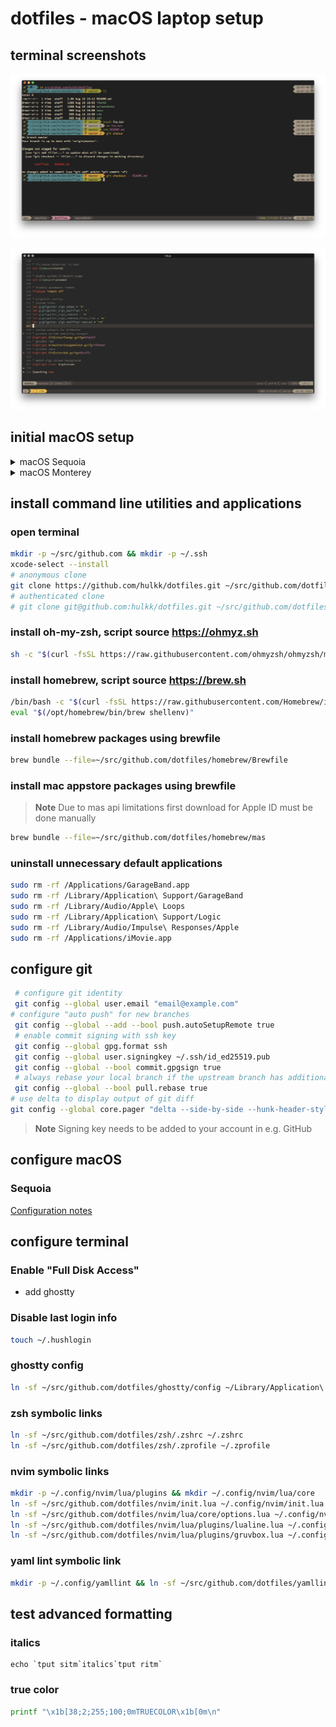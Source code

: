 # dotfiles - macOS laptop setup

## terminal screenshots

![terminal screenshot](/screenshots/terminal.png?raw=true)

![vim screenshot](/screenshots/vim.png?raw=true)

## initial macOS setup
<details>
  <summary>macOS Sequoia</summary>

  * language, country, regional settings, accessibility, network, update later, skip migration assistant, sign in with apple id
  * computer account (uncheck "*Allow my Apple Account to reset this password*")
  * skip icloud keychain activation
  * make this your new mac (customize)
    * enable location services
    * uncheck analytics
    * skip screen time setup
    * skip Apple Intelligence
    * uncheck enable ask siri
    * uncheck "Allow my Apple Account to unlock my disk"
        * write down the FileVault Recovery Key
    * touch id
    * skip apple pay setup
    * dark mode
  * software update
    * reboot
  * uncheck "*Store files from Documents and Desktop in iCloud Drive*"
</details>
<details>
  <summary>macOS Monterey</summary>

  * language, country, regional settings, accessibility, network, skip migration assistant, apple id
  * computer account (uncheck "*Allow my Apple ID to reset this password*")
  * skip icloud keychain activation
  * find my
  * make this your new mac (customize)
    * enable location services
    * uncheck analytics
    * skip screen time setup
    * uncheck enable ask siri
    * uncheck filevault encryption (will be enabled later)
    * touch id
    * skip apple pay setup
    * dark mode
  * software update
    * reboot
  * uncheck "*Store files from Documents and Desktop in iCloud Drive*"
</details>

## install command line utilities and applications
### open terminal
```bash
mkdir -p ~/src/github.com && mkdir -p ~/.ssh
xcode-select --install
# anonymous clone
git clone https://github.com/hulkk/dotfiles.git ~/src/github.com/dotfiles
# authenticated clone
# git clone git@github.com:hulkk/dotfiles.git ~/src/github.com/dotfiles
```

### install oh-my-zsh, script source https://ohmyz.sh
```bash
sh -c "$(curl -fsSL https://raw.githubusercontent.com/ohmyzsh/ohmyzsh/master/tools/install.sh)"
```

### install homebrew, script source https://brew.sh
```bash
/bin/bash -c "$(curl -fsSL https://raw.githubusercontent.com/Homebrew/install/HEAD/install.sh)"
eval "$(/opt/homebrew/bin/brew shellenv)"
```

### install homebrew packages using brewfile
```bash
brew bundle --file=~/src/github.com/dotfiles/homebrew/Brewfile
```

### install mac appstore packages using brewfile

> **Note**
> Due to mas api limitations first download for Apple ID must be done manually

```bash
brew bundle --file=~/src/github.com/dotfiles/homebrew/mas
```

### uninstall unnecessary default applications
```bash
sudo rm -rf /Applications/GarageBand.app
sudo rm -rf /Library/Application\ Support/GarageBand
sudo rm -rf /Library/Audio/Apple\ Loops
sudo rm -rf /Library/Application\ Support/Logic
sudo rm -rf /Library/Audio/Impulse\ Responses/Apple
sudo rm -rf /Applications/iMovie.app
```

## configure git
```bash
 # configure git identity
 git config --global user.email "email@example.com"
# configure "auto push" for new branches
 git config --global --add --bool push.autoSetupRemote true
 # enable commit signing with ssh key
 git config --global gpg.format ssh
 git config --global user.signingkey ~/.ssh/id_ed25519.pub
 git config --global --bool commit.gpgsign true
 # always rebase your local branch if the upstream branch has additional commits
 git config --global --bool pull.rebase true
# use delta to display output of git diff
git config --global core.pager "delta --side-by-side --hunk-header-style=omit"
```
 > **Note**
 > Signing key needs to be added to your account in e.g. GitHub

## configure macOS

### Sequoia
[Configuration notes](macos/sequoia.md)

## configure terminal

### Enable "Full Disk Access"
- add ghostty

### Disable last login info
```bash
touch ~/.hushlogin
```

### ghostty config
```bash
ln -sf ~/src/github.com/dotfiles/ghostty/config ~/Library/Application\ Support/com.mitchellh.ghostty/config
```

### zsh symbolic links
```bash
ln -sf ~/src/github.com/dotfiles/zsh/.zshrc ~/.zshrc
ln -sf ~/src/github.com/dotfiles/zsh/.zprofile ~/.zprofile
```

### nvim symbolic links
```bash
mkdir -p ~/.config/nvim/lua/plugins && mkdir ~/.config/nvim/lua/core
ln -sf ~/src/github.com/dotfiles/nvim/init.lua ~/.config/nvim/init.lua
ln -sf ~/src/github.com/dotfiles/nvim/lua/core/options.lua ~/.config/nvim/lua/core/options.lua
ln -sf ~/src/github.com/dotfiles/nvim/lua/plugins/lualine.lua ~/.config/nvim/lua/plugins/lualine.lua
ln -sf ~/src/github.com/dotfiles/nvim/lua/plugins/gruvbox.lua ~/.config/nvim/lua/plugins/gruvbox.lua
```

### yaml lint symbolic link
```bash
mkdir -p ~/.config/yamllint && ln -sf ~/src/github.com/dotfiles/yamllint/config ~/.config/yamllint/config
```

## test advanced formatting
### italics
```
echo `tput sitm`italics`tput ritm`
```
### true color
```bash
printf "\x1b[38;2;255;100;0mTRUECOLOR\x1b[0m\n"
```
